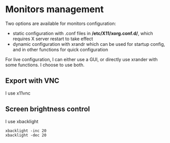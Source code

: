 # Monitors management

Two options are available for monitors configuration:
  - static configuration with .conf files in **/etc/X11/xorg.conf.d/**, which requires X server restart to take effect
  - dynamic configuration with xrandr which can be used for startup config, and in other functions for quick configuration

For live configuration, I can either use a GUI, or directly use xrander with some functions. I choose to use both.

## Export with VNC

I use x11vnc

## Screen brightness control

I use xbacklight

```
xbacklight -inc 20
xbacklight -dec 20
```
